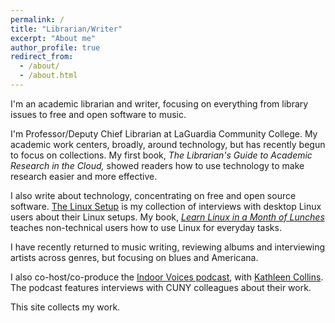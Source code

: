 ```yaml
---
permalink: /
title: "Librarian/Writer"
excerpt: "About me"
author_profile: true
redirect_from: 
  - /about/
  - /about.html
---
```


I'm an academic librarian and writer, focusing on everything from library issues to free and open software to music.

I'm Professor/Deputy Chief Librarian at LaGuardia Community College. My academic work centers, broadly, around technology, but has recently begun to focus on collections. My first book, *The Librarian's Guide to Academic Research in the Cloud,* showed readers how to use technology to make research easier and more effective.

I also write about technology, concentrating on free and open source software. [The Linux Setup](https://linuxrig.com/the-linux-setup/) is my collection of interviews with desktop Linux users about their Linux setups. My book, *[Learn Linux in a Month of Lunches](http://manning.com/ovadia)* teaches non-technical users how to use Linux for everyday tasks.

I have recently returned to music writing, reviewing albums and interviewing artists across genres, but focusing on blues and Americana.

I also co-host/co-produce the [Indoor Voices podcast](https://indoorvoicespodcast.com/), with [Kathleen Collins](https://katcoindustries.wordpress.com/). The podcast features interviews with CUNY colleagues about their work.

This site collects my work. 
